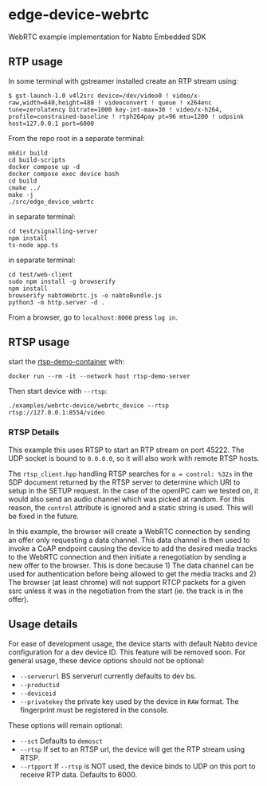 # edge-device-webrtc
WebRTC example implementation for Nabto Embedded SDK

## RTP usage

In some terminal with gstreamer installed create an RTP stream using:
```
$ gst-launch-1.0 v4l2src device=/dev/video0 ! video/x-raw,width=640,height=480 ! videoconvert ! queue ! x264enc tune=zerolatency bitrate=1000 key-int-max=30 ! video/x-h264, profile=constrained-baseline ! rtph264pay pt=96 mtu=1200 ! udpsink host=127.0.0.1 port=6000
```

From the repo root in a separate terminal:

```
mkdir build
cd build-scripts
docker compose up -d
docker compose exec device bash
cd build
cmake ../
make -j
./src/edge_device_webrtc
```

in separate terminal:
```
cd test/signalling-server
npm install
ts-node app.ts
```

in separate terminal:
```
cd test/web-client
sudo npm install -g browserify
npm install
browserify nabtoWebrtc.js -o nabtoBundle.js
python3 -m http.server -d .
```

From a browser, go to `localhost:8000` press `log in`.

## RTSP usage

start the [rtsp-demo-container](https://github.com/nabto/rtsp-demo-container) with:

```
docker run --rm -it --network host rtsp-demo-server
```

Then start device with `--rtsp`:

```
./examples/webrtc-device/webrtc_device --rtsp rtsp://127.0.0.1:8554/video
```

### RTSP Details

This example this uses RTSP to start an RTP stream on port 45222. The UDP socket is bound to `0.0.0.0`, so it will also work with remote RTSP hosts.

The `rtsp_client.hpp` handling RTSP searches for `a = control: %32s` in the SDP document returned by the RTSP server to determine which URI to setup in the SETUP request. In the case of the openIPC cam we tested on, it would also send an audio channel which was picked at random. For this reason, the `control` attribute is ignored and a static string is used. This will be fixed in the future.

In this example, the browser will create a WebRTC connection by sending an offer only requesting a data channel. This data channel is then used to invoke a CoAP endpoint causing the device to add the desired media tracks to the WebRTC connection and then initiate a renegotiation by sending a new offer to the browser. This is done because 1) The data channel can be used for authentication before being allowed to get the media tracks and 2) The browser (at least chrome) will not support RTCP packets for a given ssrc unless it was in the negotiation from the start (ie. the track is in the offer).

## Usage details

For ease of development usage, the device starts with default Nabto device configuration for a dev device ID. This feature will be removed soon. For general usage, these device options should not be optional:

- `--serverurl` BS serverurl currently defaults to dev bs.
- `--productid`
- `--deviceid`
- `--privatekey` the private key used by the device in `RAW` format. The fingerprint must be registered in the console.

These options will remain optional:
- `--sct` Defaults to `demosct`
- `--rtsp` If set to an RTSP url, the device will get the RTP stream using RTSP.
- `--rtpport` If `--rtsp` is NOT used, the device binds to UDP on this port to receive RTP data. Defaults to 6000.

